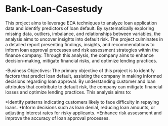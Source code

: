 # Bank-Loan-Casestudy
This project aims to leverage EDA techniques to analyze loan application data and identify predictors of loan default. By systematically exploring missing data, outliers, imbalance, and relationships between variables, the analysis aims to uncover insights into default risk. The project culminates in a detailed report presenting findings, insights, and recommendations to inform loan approval processes and risk assessment strategies within the finance company. Through this analysis, the company aims to enhance decision-making, mitigate financial risks, and optimize lending practices.

-Business Objectives:
The primary objective of this project is to identify factors that predict loan default, assisting the company in making informed decisions regarding loan approval. By   understanding customer and loan attributes that contribute to default risk, the company can mitigate financial losses and optimize lending practices. This analysis aims to:

*Identify patterns indicating customers likely to face difficulty in repaying loans.
*Inform decisions such as loan denial, reducing loan amounts, or adjusting interest rates for risky applicants.
*Enhance risk assessment and improve the accuracy of loan approval processes.
